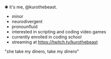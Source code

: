 ✱ it's me, @kurothebeast.

- minor
- neurodivergent
- pronounfluid
- interested in scripting and coding video games
- currently enrolled in coding school
- streaming at https://twitch.tv/kurothebeast


"she take my dinero,
take my dinero"
